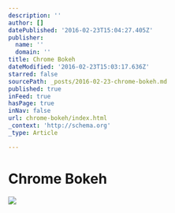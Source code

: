 ```yaml
---
description: ''
author: []
datePublished: '2016-02-23T15:04:27.405Z'
publisher:
  name: ''
  domain: ''
title: Chrome Bokeh
dateModified: '2016-02-23T15:03:17.636Z'
starred: false
sourcePath: _posts/2016-02-23-chrome-bokeh.md
published: true
inFeed: true
hasPage: true
inNav: false
url: chrome-bokeh/index.html
_context: 'http://schema.org'
_type: Article

---
```

# Chrome Bokeh
![](https://the-grid-user-content.s3-us-west-2.amazonaws.com/8198b2c8-a027-4e4e-8c0f-a5bfe1473173.png)